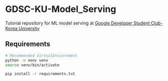 # GDSC-KU-Model_Serving
Tutorial repository for ML model serving at [Google Developer Student Club-Korea University](https://www.instagram.com/gdsc.koreauniv/)

## Requirements
```bash
# Recommended VirtualEnviornment
python -m venv venv
source venv/bin/activate

pip install -r requirements.txt
```
